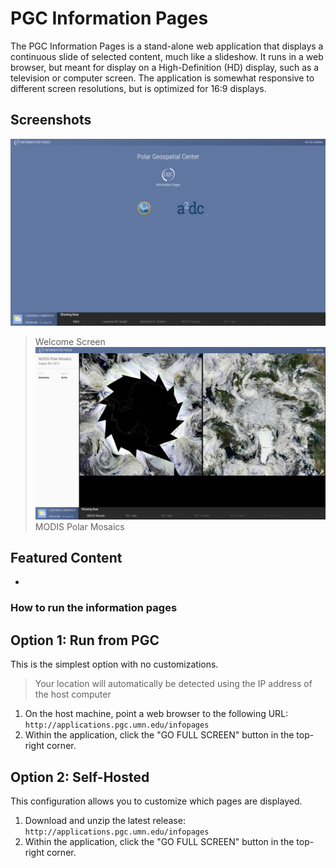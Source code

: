 # PGC Information Pages
The PGC Information Pages is a stand-alone web application that displays a continuous slide of selected content, much like a slideshow. It runs in a web browser, but meant for display on a High-Definition (HD) display, such as a television or computer screen. The application is somewhat responsive to different screen resolutions, but is optimized for 16:9 displays.
## Screenshots
![Welcome Screen](/images/ss-welcome.jpg "Welcome Screen")
> Welcome Screen
![Welcome Screen](/images/ss-modis.jpg "MODIS Polar Mosaics")
> MODIS Polar Mosaics

## Featured Content
*
### How to run the information pages
## Option 1: Run from PGC
This is the simplest option with no customizations.
> Your location will automatically be detected using the IP address of the host computer

1. On the host machine, point a web browser to the following URL:
`http://applications.pgc.umn.edu/infopages`
2. Within the application, click the "GO FULL SCREEN" button in the top-right corner.

## Option 2: Self-Hosted
This configuration allows you to customize which pages are displayed.

1. Download and unzip the latest release:
`http://applications.pgc.umn.edu/infopages`
2. Within the application, click the "GO FULL SCREEN" button in the top-right corner.
